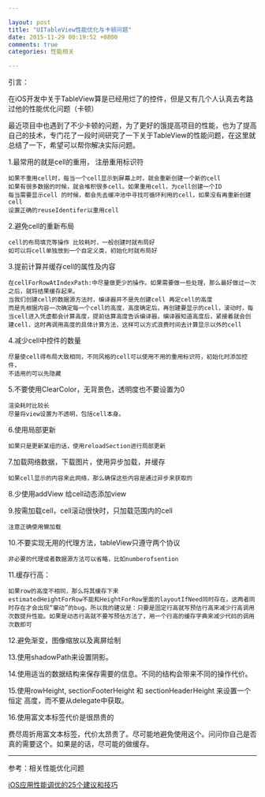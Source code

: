 ```yaml
---

layout: post
title: "UITableView性能优化与卡顿问题"
date: 2015-11-29 00:19:52 +0800
comments: true
categories: 性能相关

---
```



引言：

在iOS开发中关于TableView算是已经用烂了的控件，但是又有几个人认真去考路过他的性能优化问题（卡顿）



最近项目中也遇到了不少卡顿的问题，为了更好的饿提高项目的性能，也为了提高自己的技术，专门花了一段时间研究了一下关于TableView的性能问题，在这里就总结了一下，希望可以帮你解决实际问题。



1.最常用的就是cell的重用， 注册重用标识符

	如果不重用cell时，每当一个cell显示到屏幕上时，就会重新创建一个新的cell
	如果有很多数据的时候，就会堆积很多cell。如果重用cell，为cell创建一个ID
	每当需要显示cell 的时候，都会先去缓冲池中寻找可循环利用的cell，如果没有再重新创建cell
	设置正确的reuseIdentifer以重用cell
	
2.避免cell的重新布局

	cell的布局填充等操作 比较耗时，一般创建时就布局好
	如可以将cell单独放到一个自定义类，初始化时就布局好
	
3.提前计算并缓存cell的属性及内容
	
	在cellForRowAtIndexPath:中尽量做更少的操作。如果需要做一些处理，那么最好做过一次之后，就将结果缓存起来。
	当我们创建cell的数据源方法时，编译器并不是先创建cell 再定cell的高度
	而是先根据内容一次确定每一个cell的高度，高度确定后，再创建要显示的cell，滚动时，每当cell进入凭虚都会计算高度，提前估算高度告诉编译器，编译器知道高度后，紧接着就会创建cell，这时再调用高度的具体计算方法，这样可以方式浪费时间去计算显示以外的cell
	
4.减少cell中控件的数量

	尽量使cell得布局大致相同，不同风格的cell可以使用不用的重用标识符，初始化时添加控件，
	不适用的可以先隐藏
	
5.不要使用ClearColor，无背景色，透明度也不要设置为0

	渲染耗时比较长
	尽量将view设置为不透明，包括cell本身。
	
6.使用局部更新

	如果只是更新某组的话，使用reloadSection进行局部更新
7.加载网络数据，下载图片，使用异步加载，并缓存
	
	如果cell显示的内容来此网络，那么确保这些内容是通过异步来获取的

8.少使用addView 给cell动态添加view 

9.按需加载cell，cell滚动很快时，只加载范围内的cell

	注意正确使用懒加载


10.不要实现无用的代理方法，tableView只遵守两个协议
	
	非必要的代理或者数据源方法可以省略，比如numberofsention


11.缓存行高：

	如果row的高度不相同，那么将其缓存下来
	estimatedHeightForRow不能和HeightForRow里面的layoutIfNeed同时存在，这两者同时存在才会出现“窜动”的bug。所以我的建议是：只要是固定行高就写预估行高来减少行高调用次数提升性能。如果是动态行高就不要写预估方法了，用一个行高的缓存字典来减少代码的调用次数即可
	
12.避免渐变，图像缩放以及离屏绘制

13.使用shadowPath来设置阴影。

14.使用适当的数据结构来保存需要的信息。不同的结构会带来不同的操作代价。

15.使用rowHeight, sectionFooterHeight 和 sectionHeaderHeight 来设置一个恒定 高度，而不要从delegate中获取。

16.使用富文本标签代价是很昂贵的

费尽周折用富文本标签，代价太昂贵了。尽可能地避免使用这个。问问你自己是否真的需要这个。如果是的话，尽可能的做缓存。


***

参考：相关性能优化问题

[iOS应用性能调优的25个建议和技巧](http://www.cocoachina.com/ios/20150408/11501.html)
